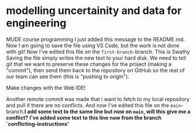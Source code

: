 # modelling uncertainity and data for engineering
MUDE course programming
I just added this message to the README.md. Now I am going to save the file using VS Code, but the work is not done with git! Now I've edited this file on the `first-branch`-branch.
This is Swathy
Saving the file simply writes the new text to your hard disk. We need to tell git that we want to preserve these changes for the project (making a
"commit"), then send them
back to the repository on GitHub so the rest of our team can see them (this is "pushing to origin").

Make changes with the Web IDE!

Another remote commit was made that i want to fetch to my local repository and pull if there are no conflicts. And now I've edited this file on the `main`-branch.**I add some text to the same line but now on `main`, will this give me a conflict?**
**I've added some text to this line now from the branch `conflicting-instructions'**
